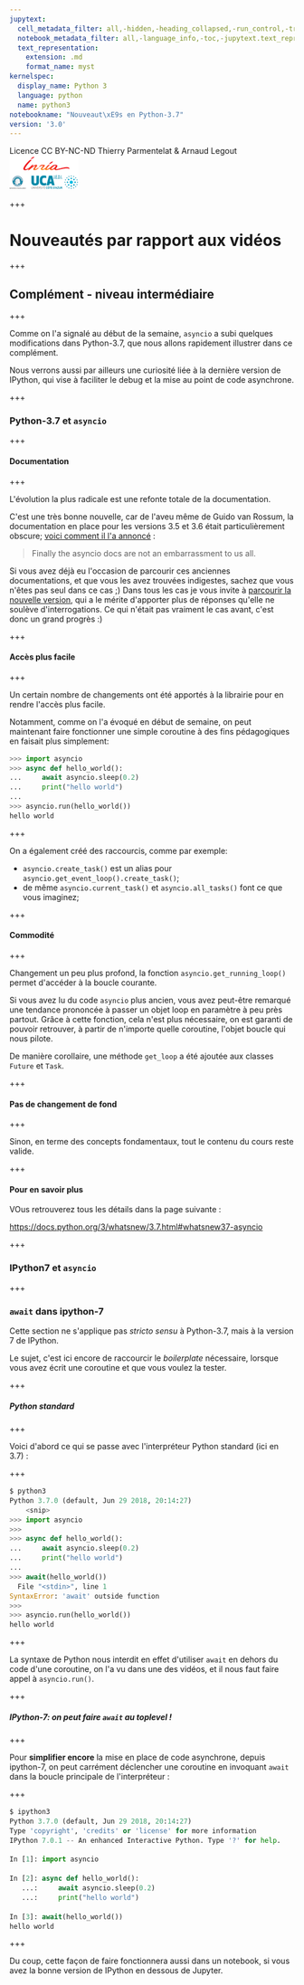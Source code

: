 ```yaml
---
jupytext:
  cell_metadata_filter: all,-hidden,-heading_collapsed,-run_control,-trusted
  notebook_metadata_filter: all,-language_info,-toc,-jupytext.text_representation.jupytext_version,-jupytext.text_representation.format_version
  text_representation:
    extension: .md
    format_name: myst
kernelspec:
  display_name: Python 3
  language: python
  name: python3
notebookname: "Nouveaut\xE9s en Python-3.7"
version: '3.0'
---
```


<div class="licence">
<span>Licence CC BY-NC-ND</span>
<span>Thierry Parmentelat &amp; Arnaud Legout</span>
<span><img src="media/both-logos-small-alpha.png" /></span>
</div>

+++

# Nouveautés par rapport aux vidéos

+++

## Complément - niveau intermédiaire

+++

Comme on l'a signalé au début de la semaine, `asyncio` a subi quelques modifications dans
Python-3.7, que nous allons rapidement illustrer dans ce complément.

Nous verrons aussi par ailleurs une curiosité liée à la dernière version de IPython, qui
vise à faciliter le debug et la mise au point de code asynchrone.

+++

### Python-3.7 et `asyncio`

+++

#### Documentation

+++

L'évolution la plus radicale est une refonte totale de la documentation.

C'est une très bonne nouvelle, car de l'aveu même de Guido van Rossum, la documentation en
place pour les versions 3.5 et 3.6 était particulièrement obscure; [voici comment il l'a
annoncé](https://twitter.com/gvanrossum/status/1041889574052429826?lang=en) :

> Finally the asyncio docs are not an embarrassment to us all.

Si vous avez déjà eu l'occasion de parcourir ces anciennes documentations, et que vous les
avez trouvées indigestes, sachez que vous n'êtes pas seul dans ce cas ;) Dans tous les cas
je vous invite à [parcourir la nouvelle
version](https://docs.python.org/3/library/asyncio.html), qui a le mérite d'apporter plus
de réponses qu'elle ne soulève d'interrogations. Ce qui n'était pas vraiment le cas avant,
c'est donc un grand progrès :)

+++

#### Accès plus facile

+++

Un certain nombre de changements ont été apportés à la librairie pour en rendre l'accès
plus facile.

Notamment, comme on l'a évoqué en début de semaine, on peut maintenant faire fonctionner
une simple coroutine à des fins pédagogiques en faisait plus simplement:

```python
>>> import asyncio
>>> async def hello_world():
...     await asyncio.sleep(0.2)
...     print("hello world")
...
>>> asyncio.run(hello_world())
hello world
```

+++

On a également créé des raccourcis, comme par exemple:

* `asyncio.create_task()` est un alias pour `asyncio.get_event_loop().create_task()`;
* de même `asyncio.current_task()` et `asyncio.all_tasks()` font ce que vous imaginez;

+++

#### Commodité

+++

Changement un peu plus profond, la fonction `asyncio.get_running_loop()` permet d'accéder
à la boucle courante.

Si vous avez lu du code `asyncio` plus ancien, vous avez peut-être remarqué une tendance
prononcée à passer un objet loop en paramètre à peu près partout. Grâce à cette fonction,
cela n'est plus nécessaire, on est garanti de pouvoir retrouver, à partir de n'importe
quelle coroutine, l'objet boucle qui nous pilote.

De manière corollaire, une méthode `get_loop` a été ajoutée aux classes `Future` et `Task`.

+++

#### Pas de changement de fond

+++

Sinon, en terme des concepts fondamentaux, tout le contenu du cours reste valide.

+++

#### Pour en savoir plus

VOus retrouverez tous les détails dans la page suivante :

<https://docs.python.org/3/whatsnew/3.7.html#whatsnew37-asyncio>

+++

### IPython7 et `asyncio`

+++

### `await` dans ipython-7

Cette section ne s'applique pas *stricto sensu* à Python-3.7, mais à la version 7 de
IPython.

Le sujet, c'est ici encore de raccourcir le *boilerplate* nécessaire, lorsque vous avez
écrit une coroutine et que vous voulez la tester.

+++

##### Python standard

+++

Voici d'abord ce qui se passe avec l'interpréteur Python standard (ici en 3.7) :

+++

```python
$ python3
Python 3.7.0 (default, Jun 29 2018, 20:14:27)
    <snip>
>>> import asyncio
>>>
>>> async def hello_world():
...     await asyncio.sleep(0.2)
...     print("hello world")
...
>>> await(hello_world())
  File "<stdin>", line 1
SyntaxError: 'await' outside function
>>>
>>> asyncio.run(hello_world())
hello world
```

+++

La syntaxe de Python nous interdit en effet d'utiliser `await` en dehors du code d'une
coroutine, on l'a vu dans une des vidéos, et il nous faut faire appel à `asyncio.run()`.

+++

##### IPython-7: on peut faire `await` au toplevel !

+++

Pour **simplifier encore** la mise en place de code asynchrone, depuis ipython-7, on peut
carrément déclencher une coroutine en invoquant `await` dans la boucle principale de
l'interpréteur :

+++

```python
$ ipython3
Python 3.7.0 (default, Jun 29 2018, 20:14:27)
Type 'copyright', 'credits' or 'license' for more information
IPython 7.0.1 -- An enhanced Interactive Python. Type '?' for help.

In [1]: import asyncio

In [2]: async def hello_world():
   ...:     await asyncio.sleep(0.2)
   ...:     print("hello world")

In [3]: await(hello_world())
hello world
```

+++

Du coup, cette façon de faire fonctionnera aussi dans un notebook, si vous avez la bonne
version de IPython en dessous de Jupyter.
